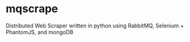 # mqscrape

Distributed Web Scraper written in python using RabbitMQ, Selenium + PhantomJS, and mongoDB
